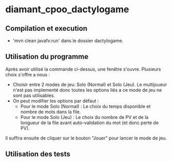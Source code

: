 # diamant_cpoo_dactylogame

## Compilation et execution
- 'mvn clean javafx:run' dans le dossier dactylogame.

## Utilisation du programme
Après avoir utilisé la commande ci-dessus, une fenêtre s'ouvre.
Plusieurs choix s'offre a nous : 

* Choisir entre 2 modes de jeu: Solo (Normal) et Solo (Jeu). Le multijoueur n'est pas implementé donc toutes les options liés a ce mode de jeu ne sont pas utilisables.
* On peut modifier les options par défaut :
    * Pour le mode Solo (Normal) : Le choix du temps disponible et nombre de mots dans la file.
    * Pour le mode Solo (Jeu) : Le choix du nombre de PV et de la longueur de la file avant auto-validation du mot (et donc perte de PV).

Il suffira ensuite de cliquer sur le bouton "Jouer" pour lancer le mode de jeu.

## Utilisation des tests